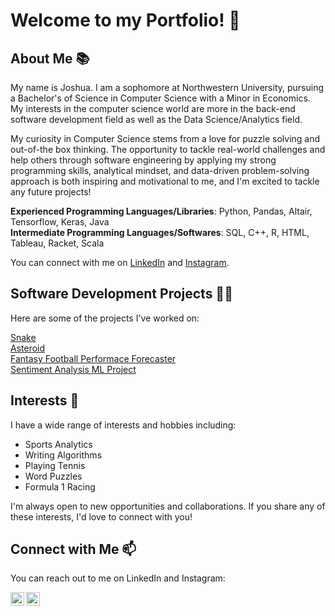 # Welcome to my Portfolio! 👋

## About Me 📚

My name is Joshua. I am a sophomore at Northwestern University, pursuing a Bachelor's of Science in Computer Science with a Minor in Economics. My interests in the computer science world are more in the back-end software development field as well as the Data Science/Analytics field.

My curiosity in Computer Science stems from a love for puzzle solving and out-of-the box thinking. The opportunity to tackle real-world challenges and help others through software engineering by applying my strong programming skills, analytical mindset, and data-driven problem-solving approach is both inspiring and motivational to me, and I'm excited to tackle any future projects!

**Experienced Programming Languages/Libraries**: Python, Pandas, Altair, Tensorflow, Keras, Java 
</br>**Intermediate Programming Languages/Softwares**: SQL, C++, R, HTML, Tableau, Racket, Scala 

You can connect with me on [LinkedIn](https://www.linkedin.com/in/joshua-yao-b802671b2/) and [Instagram](https://www.instagram.com/joshyao_/).

## Software Development Projects 👨‍💻

Here are some of the projects I've worked on:

[Snake](https://github.com/josyao1/snake/tree/main/Snake)
</br>[Asteroid](https://github.com/josyao1/asteroids)
</br>[Fantasy Football Performace Forecaster](https://github.com/josyao1/fantasyFootballML/blob/main/README.md)
</br>[Sentiment Analysis ML Project](https://github.com/josyao1/sentiment-analysis/tree/main)

## Interests 🌟

I have a wide range of interests and hobbies including:

- Sports Analytics
- Writing Algorithms
- Playing Tennis
- Word Puzzles
- Formula 1 Racing

I'm always open to new opportunities and collaborations. If you share any of these interests, I'd love to connect with you!

## Connect with Me 📫

You can reach out to me on LinkedIn and Instagram:

[<img align="left" alt="Joshua Yao | LinkedIn" width="22px" src="https://static-00.iconduck.com/assets.00/linkedin-icon-2048x2048-ya5g47j2.png" />][linkedin]
[<img align="left" alt="Joshua Yao | Instagram" width="22px" src="https://i.pinimg.com/736x/6a/39/8e/6a398e2bffd61024b7fa8c6eaf6a4e62.jpg" />][instagram]

[instagram]: https://www.instagram.com/joshyao_/
[linkedin]: https://www.linkedin.com/in/joshua-yao-b802671b2/
